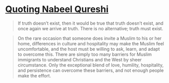 ---
---
# [Quoting Nabeel Qureshi](https://www.goodreads.com/author/quotes/7216902.Nabeel_Qureshi)
> If truth doesn’t exist, then it would be true that truth doesn’t exist, and once again we arrive at truth. There is no alternative; truth must exist.

> On the rare occasion that someone does invite a Muslim to his or her home, differences in culture and hospitality may make the Muslim feel uncomfortable, and the host must be willing to ask, learn, and adapt to overcome this. There are simply too many barriers for Muslim immigrants to understand Christians and the West by sheer circumstance. Only the exceptional blend of love, humility, hospitality, and persistence can overcome these barriers, and not enough people make the effort.

